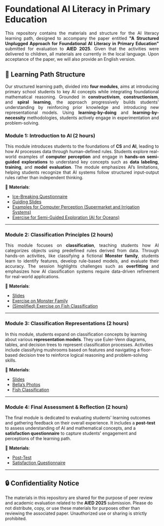 # Foundational AI Literacy in Primary Education
<p align="justify">
This repository contains the materials and structure for the AI literacy learning path, designed to accompany the paper entitled <strong>"A Structured Unplugged Approach for Foundational AI Literacy in Primary Education"</strong> submitted for evaluation to <strong>AIED 2025</strong>. 
Given that the activities were delivered to children, all materials are currently in the local language. Upon acceptance of the paper, we will also provide an English version.
</p>

## 📌 Learning Path Structure
<p align="justify">
Our structured learning path, divided into <strong>four modules</strong>, aims at introducing primary school students to key AI concepts while integrating foundational mathematical reasoning. 
Grounded in <strong>constructivism</strong>, <strong>constructionism</strong>, and <strong>spiral learning</strong>, the approach progressively builds students' understanding by reinforcing prior knowledge and introducing new representational models.
Using <strong>learning-by-doing</strong> and <strong>learning-by-necessity</strong> methodologies, students actively engage in experimentation and problem-solving.
</p>

### **Module 1: Introduction to AI** (2 hours)
<p align="justify">
This module introduces students to the foundations of <strong>CS</strong> and <strong>AI</strong>, leading to how AI processes data through human-defined rules. Students explore real-world examples of <strong>computer perception</strong> and engage in <strong>hands-on semi-guided explorations</strong> to understand key concepts such as <strong>data labeling</strong>, <strong>training</strong>, and <strong>model evaluation</strong>. The module emphasizes AI’s limitations, helping students recognize that AI systems follow structured input-output rules rather than independent thinking.
</p>

📂 **Materials**:
- [Ice-Breaking Questionnaire](https://docs.google.com/document/d/1owcfoWoBHNeDOGpH1SIG3QqvBRKrFipb/edit)
- [Guiding Slides](https://docs.google.com/presentation/d/1XRZ6YMcFMKF_KFvz2e5AymWDXNvxIhAd6E7Jpw0IUvs/edit#slide=id.p1)
- [Examples for Computer Perception (Supermarket and Irrigation Systems)](https://drive.google.com/drive/u/0/folders/1j2-N5CP4qGpNffJpwHHzptZUgzxLIgtx)
- [Exercise for Semi-Guided Exploration (AI for Oceans)](https://studio.code.org/s/oceans/lessons/1/levels/6?lang=en-US)

---

### **Module 2: Classification Principles** (2 hours)
<p align="justify">
This module focuses on <strong>classification</strong>, teaching students how AI categorizes objects using predefined rules derived from data. Through hands-on activities, like classifying a fictional <strong>Monster family</strong>, students learn to identify features, develop rule-based models, and evaluate their accuracy. The session highlights challenges such as <strong>overfitting</strong> and emphasizes how AI classification systems require data-driven refinement for real-world applications.
</p>

📂 **Materials**:
- [Slides](https://docs.google.com/presentation/d/1DkXZ7QGkqV-KOLSE0CHWqAU90F_TTBuLosNWGNP9gDs/edit#slide=id.p1)
- [Exercise on Monster Family](https://docs.google.com/document/d/188sfirNdDgrtibxM2dDoH9fR8D1Ej0aj/edit)
- [(Simplified) Exercise on Fish Classification](https://docs.google.com/document/d/1XxYbkIZwUIge5PUZCpjHDqMvwl7IIpXr/edit)

---

### **Module 3: Classification Representations** (2 hours)
In this module, students expand on classification concepts by learning about various **representation models**. They use Euler-Venn diagrams, tables, and decision trees to represent classification processes. Activities include classifying mushrooms based on features and navigating a floor-based decision tree to reinforce logical reasoning and problem-solving skills.

📂 **Materials**:
- [Slides](https://docs.google.com/presentation/d/1xe2plliVeaGEL86WOzcbrqus-pHKVnOj8IUj0nzLBtg/edit#slide=id.p1)
- [Bella’s Photos](https://docs.google.com/document/d/12UFb-extXRpG9SifYo_cTwhByvA2-oy4/edit)
- [Fish Classification](https://docs.google.com/document/d/1XNB8xgupmmrXDu2dSAmECXkV_yFYSr9f/edit)

---

### **Module 4: Final Assessment & Reflection** (2 hours)
The final module is dedicated to evaluating students' learning outcomes and gathering feedback on their overall experience. It includes a **post-test** to assess understanding of AI and mathematical concepts, and a **satisfaction questionnaire** to capture students' engagement and perceptions of the learning path.

📂 **Materials**:
- [Post-Test](https://docs.google.com/document/d/11Rqs6F8gaqk-_sZWZVhZczyOlLJkjIaB/edit)
- [Satisfaction Questionnaire](https://docs.google.com/document/d/1yXYmKlU03g_GD-TSjyjpEEvIXuFLmxH0-AeYSO5TDlM/edit?tab=t.0)

---

## 🔒 Confidentiality Notice
The materials in this repository are shared for the purpose of peer review and academic evaluation related to the **AIED 2025** submission. Please do not distribute, copy, or use these materials for purposes other than reviewing the associated paper. Unauthorized use or sharing is strictly prohibited.
